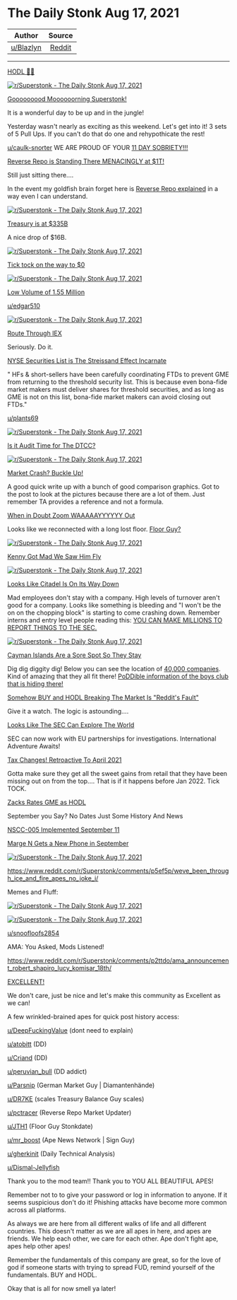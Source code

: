 The Daily Stonk Aug 17, 2021
============================

| Author       | Source       | 
| :-------------: |:-------------:|
|  [u/Blazlyn](https://www.reddit.com/user/Blazlyn/) | [Reddit](https://www.reddit.com/r/Superstonk/comments/p61aoa/the_daily_stonk_aug_17_2021/) | 

---

[HODL 💎🙌](https://www.reddit.com/r/Superstonk/search?q=flair_name%3A%22HODL%20%F0%9F%92%8E%F0%9F%99%8C%22&restrict_sr=1)

[![r/Superstonk - The Daily Stonk Aug 17, 2021](https://preview.redd.it/48dvkk2o9wh71.png?width=1600&format=png&auto=webp&s=32349efdf80f1e6f10458e6dacc1b99e039d30b1)](https://preview.redd.it/48dvkk2o9wh71.png?width=1600&format=png&auto=webp&s=32349efdf80f1e6f10458e6dacc1b99e039d30b1)

[Gooooooood Moooooorning Superstonk!](https://www.youtube.com/watch?v=AwSra5p8MDw)

It is a wonderful day to be up and in the jungle!

Yesterday wasn't nearly as exciting as this weekend. Let's get into it! 3 sets of 5 Pull Ups. If you can't do that do one and rehypothicate the rest!

[u/caulk-snorter](https://www.reddit.com/u/caulk-snorter/) WE ARE PROUD OF YOUR [11 DAY SOBRIETY!!!](https://www.reddit.com/r/Superstonk/comments/p5x2uf/i_am_now_11_days_sober_from_alcohol_first_time_in/)

[Reverse Repo is Standing There MENACINGLY at $1T!](https://www.reddit.com/r/Superstonk/comments/p5km44/daily_reverse_repo_update_0816_1036418b/)

Still just sitting there....

In the event my goldfish brain forget here is [Reverse Repo explained](https://www.reddit.com/r/Superstonk/comments/owwk1p/the_rrp_number_is_incredible_but_what_does_it/h7iv86i/?context=3) in a way even I can understand.

[![r/Superstonk - The Daily Stonk Aug 17, 2021](https://preview.redd.it/8lqbhgkw9wh71.png?width=700&format=png&auto=webp&s=7a5ace7ad4a66b7ecd49e1147a0289800b405648)](https://preview.redd.it/8lqbhgkw9wh71.png?width=700&format=png&auto=webp&s=7a5ace7ad4a66b7ecd49e1147a0289800b405648)

[Treasury is at $335B](https://www.reddit.com/r/Superstonk/comments/p5nurq/daily_treasury_balance_for_0813_335b_16b/)

A nice drop of $16B.

[![r/Superstonk - The Daily Stonk Aug 17, 2021](https://preview.redd.it/fddrbr2dawh71.png?width=960&format=png&auto=webp&s=037c0992050fa58e91523bc2f6cb42579f9ed5f9)](https://preview.redd.it/fddrbr2dawh71.png?width=960&format=png&auto=webp&s=037c0992050fa58e91523bc2f6cb42579f9ed5f9)

[Tick tock on the way to $0](https://www.reddit.com/r/Superstonk/comments/p5potn/treasury_balance_prediction_new_linear_bankruptcy/)

[![r/Superstonk - The Daily Stonk Aug 17, 2021](https://preview.redd.it/9prk0bzubwh71.png?width=960&format=png&auto=webp&s=3fb5b34f7fbdc8742307a5a41a188c259f6258e2)](https://preview.redd.it/9prk0bzubwh71.png?width=960&format=png&auto=webp&s=3fb5b34f7fbdc8742307a5a41a188c259f6258e2)

[Low Volume of 1.55 Million](https://www.reddit.com/r/Superstonk/comments/p5ofy6/i_cant_hear_you_version_20_closed_with_155_mil/)

[u/edgar510](https://www.reddit.com/u/edgar510/)

[![r/Superstonk - The Daily Stonk Aug 17, 2021](https://preview.redd.it/zetyz0lcawh71.jpg?width=821&format=pjpg&auto=webp&s=481a094f07907eb90cf9f39577c275bf21ef2928)](https://preview.redd.it/zetyz0lcawh71.jpg?width=821&format=pjpg&auto=webp&s=481a094f07907eb90cf9f39577c275bf21ef2928)

[Route Through IEX](https://www.youtube.com/watch?v=SLNySV4OQfk)

Seriously. Do it.

[NYSE Securities List is The Streissand Effect Incarnate](https://www.reddit.com/r/Superstonk/comments/p5u6g5/shfs_and_mms_are_coordinating_to_keep_gme_from/)

" HFs & short-sellers have been carefully coordinating FTDs to prevent GME from returning to the threshold security list. This is because even bona-fide market makers must deliver shares for threshold securities, and as long as GME is not on this list, bona-fide market makers can avoid closing out FTDs."

[u/plants69](https://www.reddit.com/u/plants69/)

[![r/Superstonk - The Daily Stonk Aug 17, 2021](https://preview.redd.it/swyh942qawh71.png?width=1647&format=png&auto=webp&s=a256c17dfc822a3976e10fb4cea57807b52d28c6)](https://preview.redd.it/swyh942qawh71.png?width=1647&format=png&auto=webp&s=a256c17dfc822a3976e10fb4cea57807b52d28c6)

[Is it Audit Time for The DTCC?](https://www.reddit.com/r/Superstonk/comments/p5uwv6/was_doing_some_reading_on_bernie_madoff_the/)

[![r/Superstonk - The Daily Stonk Aug 17, 2021](https://preview.redd.it/whzbq7swawh71.png?width=960&format=png&auto=webp&s=5687195e59dd2c5df8fce13b6801e1201184dbc6)](https://preview.redd.it/whzbq7swawh71.png?width=960&format=png&auto=webp&s=5687195e59dd2c5df8fce13b6801e1201184dbc6)

[Market Crash? Buckle Up!](https://www.reddit.com/r/Superstonk/comments/p50i5k/impending_market_crash_and_gme_moass/?utm_medium=android_app&utm_source=share)

A good quick write up with a bunch of good comparison graphics. Got to the post to look at the pictures because there are a lot of them. Just remember TA provides a reference and not a formula.

[When in Doubt Zoom WAAAAAYYYYYY Out](https://www.reddit.com/r/Superstonk/comments/p5rlsj/just_up_we_are_finally_reconnecting_with_a_trend/)

Looks like we reconnected with a long lost floor. [Floor Guy?](https://www.youtube.com/watch?v=DnfSoaJxe3Y)

[![r/Superstonk - The Daily Stonk Aug 17, 2021](https://preview.redd.it/e0rp45ppbwh71.jpg?width=960&format=pjpg&auto=webp&s=cefeb0dac89de4605a1d2850b72be58e12f71810)](https://preview.redd.it/e0rp45ppbwh71.jpg?width=960&format=pjpg&auto=webp&s=cefeb0dac89de4605a1d2850b72be58e12f71810)

[Kenny Got Mad We Saw Him Fly](https://www.reddit.com/r/Superstonk/comments/p5og81/i_guess_ken_saw_those_posts/)

[![r/Superstonk - The Daily Stonk Aug 17, 2021](https://preview.redd.it/r624kq6abwh71.jpg?width=640&format=pjpg&auto=webp&s=95cd3b561eda04c29bb121c964d5123f47f1ba5b)](https://preview.redd.it/r624kq6abwh71.jpg?width=640&format=pjpg&auto=webp&s=95cd3b561eda04c29bb121c964d5123f47f1ba5b)

[Looks Like Citadel Is On Its Way Down](https://www.reddit.com/r/Superstonk/comments/p5liqm/remember_citadel_working_late_into_the_night_with/)

Mad employees don't stay with a company. High levels of turnover aren't good for a company. Looks like something is bleeding and "I won't be the on on the chopping block" is starting to come crashing down. Remember interns and entry level people reading this: [YOU CAN MAKE MILLIONS TO REPORT THINGS TO THE SEC.](https://www.sec.gov/news/press-release/2021-128)

[![r/Superstonk - The Daily Stonk Aug 17, 2021](https://preview.redd.it/iqqyx2eecwh71.png?width=744&format=png&auto=webp&s=c534e9e1d407e81a82709000731eb2af69c7d373)](https://preview.redd.it/iqqyx2eecwh71.png?width=744&format=png&auto=webp&s=c534e9e1d407e81a82709000731eb2af69c7d373)

[Cayman Islands Are a Sore Spot So They Stay](https://www.reddit.com/r/Superstonk/comments/p2aeyi/sorry_apes_apparently_im_facilitating_illegal/?ref=share&ref_source=link)

Dig dig diggity dig! Below you can see the location of [40,000 companies](https://www.reddit.com/r/Superstonk/comments/p3c70y/nothing_too_important_but_this_is_the_building_in/). Kind of amazing that they all fit there! [PoDDible information of the boys club that is hiding there!](https://www.reddit.com/r/Superstonk/comments/p3a79x/billionaire_boys_club_bbc_ep_102_cayman_island/)

[Somehow BUY and HODL Breaking The Market Is "Reddit's Fault"](https://www.reddit.com/r/Superstonk/comments/p5k1lw/robinhood_other_brokers_would_have_defaulted/)

Give it a watch. The logic is astounding....

[Looks Like The SEC Can Explore The World](https://www.reddit.com/r/Superstonk/comments/p5gqw8/sec_alert_us_securities_and_exchange_commission/)

SEC can now work with EU partnerships for investigations. International Adventure Awaits!

[Tax Changes! Retroactive To April 2021](https://www.reddit.com/r/Superstonk/comments/p5hr5d/the_new_tax_proposal_is_prepared_for_moass/)

Gotta make sure they get all the sweet gains from retail that they have been missing out on from the top.... That is if it happens before Jan 2022. Tick TOCK.

[Zacks Rates GME as HODL](https://www.reddit.com/r/Superstonk/comments/p4c3hm/gme_is_projected_to_report_earnings_of_042_per/)

September you Say? No Dates Just Some History And News

[NSCC-005 Implemented September 11](https://www.reddit.com/r/Superstonk/comments/p5kr5z/nscc005_approval_accelerated_publication_tomorrow/?utm_medium=android_app&utm_source=share)

[Marge N Gets a New Phone in September](https://www.reddit.com/r/Superstonk/comments/p44h5o/dtcc_executive_director_warns_that_due_to_changes/)

[![r/Superstonk - The Daily Stonk Aug 17, 2021](https://preview.redd.it/9j3whxdkdwh71.png?width=666&format=png&auto=webp&s=12d63dc0b34d62d84c772de68fff4ebe721de097)](https://preview.redd.it/9j3whxdkdwh71.png?width=666&format=png&auto=webp&s=12d63dc0b34d62d84c772de68fff4ebe721de097)

https://www.reddit.com/r/Superstonk/comments/p5ef5p/weve_been_through_ice_and_fire_apes_no_joke_i/

Memes and Fluff:

[![r/Superstonk - The Daily Stonk Aug 17, 2021](https://preview.redd.it/5d3i0d7fdwh71.jpg?width=640&format=pjpg&auto=webp&s=090fc6fa2c715c1332a8dcfa1dc8cf20d45614b1)](https://preview.redd.it/5d3i0d7fdwh71.jpg?width=640&format=pjpg&auto=webp&s=090fc6fa2c715c1332a8dcfa1dc8cf20d45614b1)

[![r/Superstonk - The Daily Stonk Aug 17, 2021](https://preview.redd.it/gj1rc5utdwh71.png?width=500&format=png&auto=webp&s=366049a85568cb7c8d7acefa63098c29b95b3f77)](https://preview.redd.it/gj1rc5utdwh71.png?width=500&format=png&auto=webp&s=366049a85568cb7c8d7acefa63098c29b95b3f77)

[u/snoofloofs2854](https://www.reddit.com/u/snoofloofs2854/)

AMA: You Asked, Mods Listened!

<https://www.reddit.com/r/Superstonk/comments/p2ttdo/ama_announcement_robert_shapiro_lucy_komisar_18th/>

[EXCELLENT!](https://giphy.com/gifs/ifc-80s-bill-and-ted-excellet-l46CDHTqbmnGZyxKo)

We don't care, just be nice and let's make this community as Excellent as we can!

A few wrinkled-brained apes for quick post history access:

[u/DeepFuckingValue](https://www.reddit.com/u/DeepFuckingValue/) (dont need to explain)

[u/atobitt](https://www.reddit.com/u/atobitt/) (DD)

[u/Criand](https://www.reddit.com/u/Criand/) (DD)

[u/peruvian_bull](https://www.reddit.com/u/peruvian_bull/) (DD addict)

[u/Parsnip](https://www.reddit.com/u/Parsnip/) (German Market Guy | Diamantenhände)

[u/DR7KE](https://www.reddit.com/u/DR7KE/) (scales Treasury Balance Guy scales)

[u/pctracer](https://www.reddit.com/u/pctracer/) (Reverse Repo Market Updater)

[u/JTH1](https://www.reddit.com/u/JTH1/) (Floor Guy Stonkdate)

[u/mr_boost](https://www.reddit.com/u/mr_boost/) (Ape News Network | Sign Guy)

[u/gherkinit](https://www.reddit.com/u/gherkinit/) (Daily Technical Analysis)

[u/Dismal-Jellyfish](https://www.reddit.com/u/Dismal-Jellyfish/)

Thank you to the mod team!! Thank you to YOU ALL BEAUTIFUL APES!

Remember not to to give your password or log in information to anyone. If it seems suspicious don't do it! Phishing attacks have become more common across all platforms.

As always we are here from all different walks of life and all different countries. This doesn't matter as we are all apes in here, and apes are friends. We help each other, we care for each other. Ape don't fight ape, apes help other apes!

Remember the fundamentals of this company are great, so for the love of god if someone starts with trying to spread FUD, remind yourself of the fundamentals. BUY and HODL.

Okay that is all for now smell ya later!
